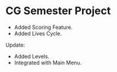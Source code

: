 # CG Semester Project

  - Added Scoring Feature.
  - Added Lives Cycle.

Update:
  - Added Levels.
  - Integrated with Main Menu.
